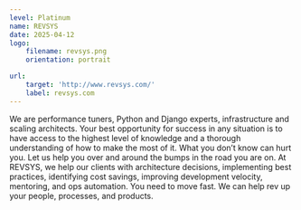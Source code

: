 ```yaml
---
level: Platinum
name: REVSYS
date: 2025-04-12
logo:
    filename: revsys.png
    orientation: portrait

url:
    target: 'http://www.revsys.com/'
    label: revsys.com
---
```

We are performance tuners, Python and Django experts, infrastructure and scaling architects. Your best opportunity for success in any situation is to have access to the highest level of knowledge and a thorough understanding of how to make the most of it. What you don’t know can hurt you. Let us help you over and around the bumps in the road you are on. At REVSYS, we help our clients with architecture decisions, implementing best practices, identifying cost savings, improving development velocity, mentoring, and ops automation. You need to move fast. We can help rev up your people, processes, and products.



